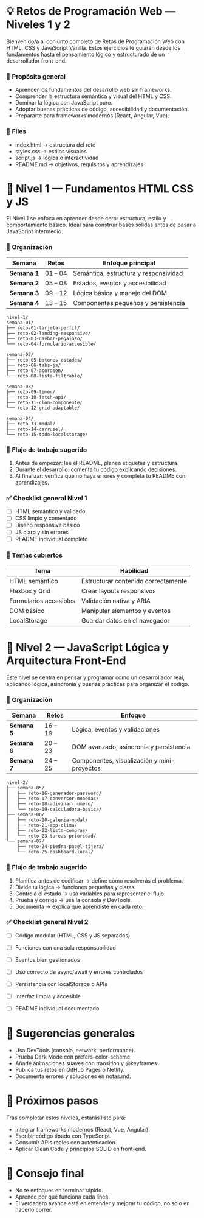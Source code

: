 # 💡 Retos de Programación Web — Niveles 1 y 2

Bienvenido/a al conjunto completo de Retos de Programación Web con HTML, CSS y JavaScript Vanilla.
Estos ejercicios te guiarán desde los fundamentos hasta el pensamiento lógico y estructurado de un desarrollador front-end.

### 🧭 Propósito general

- Aprender los fundamentos del desarrollo web sin frameworks.
- Comprender la estructura semántica y visual del HTML y CSS.
- Dominar la lógica con JavaScript puro.
- Adoptar buenas prácticas de código, accesibilidad y documentación.
- Prepararte para frameworks modernos (React, Angular, Vue).

### 📘 Files

- index.html   → estructura del reto  
- styles.css   → estilos visuales  
- script.js    → lógica o interactividad  
- README.md    → objetivos, requisitos y aprendizajes

# 🥇 Nivel 1 — Fundamentos HTML CSS y JS

El Nivel 1 se enfoca en aprender desde cero: estructura, estilo y comportamiento básico.
Ideal para construir bases sólidas antes de pasar a JavaScript intermedio.

### 📅 Organización

| Semana       | Retos   | Enfoque principal                     |
| ------------ | ------- | ------------------------------------- |
| **Semana 1** | 01 – 04 | Semántica, estructura y responsividad |
| **Semana 2** | 05 – 08 | Estados, eventos y accesibilidad      |
| **Semana 3** | 09 – 12 | Lógica básica y manejo del DOM        |
| **Semana 4** | 13 – 15 | Componentes pequeños y persistencia   |

```text
nivel-1/
semana-01/
├── reto-01-tarjeta-perfil/
├── reto-02-landing-responsive/
├── reto-03-navbar-pegajoso/
└── reto-04-formulario-accesible/

semana-02/
├── reto-05-botones-estados/
├── reto-06-tabs-js/
├── reto-07-acordeon/
└── reto-08-lista-filtrable/

semana-03/
├── reto-09-timer/
├── reto-10-fetch-api/
├── reto-11-clon-componente/
└── reto-12-grid-adaptable/

semana-04/
├── reto-13-modal/
├── reto-14-carrusel/
└── reto-15-todo-localstorage/
```

### 🚦 Flujo de trabajo sugerido

1. Antes de empezar: lee el README, planea etiquetas y estructura.
2. Durante el desarrollo: comenta tu código explicando decisiones.
3. Al finalizar: verifica que no haya errores y completa tu README con aprendizajes.

### ✅ Checklist general Nivel 1

- [ ] HTML semántico y validado
- [ ] CSS limpio y comentado
- [ ] Diseño responsive básico
- [ ] JS claro y sin errores
- [ ] README individual completo

### 📘 Temas cubiertos

| Tema                   | Habilidad                           |
| ---------------------- | ----------------------------------- |
| HTML semántico         | Estructurar contenido correctamente |
| Flexbox y Grid         | Crear layouts responsivos           |
| Formularios accesibles | Validación nativa y ARIA            |
| DOM básico             | Manipular elementos y eventos       |
| LocalStorage           | Guardar datos en el navegador       |


# 🥈 Nivel 2 — JavaScript Lógica y Arquitectura Front-End

Este nivel se centra en pensar y programar como un desarrollador real, aplicando lógica, asincronía y buenas prácticas para organizar el código.

### 📅 Organización

| Semana       | Retos   | Enfoque                                     |
| ------------ | ------- | ------------------------------------------- |
| **Semana 5** | 16 – 19 | Lógica, eventos y validaciones              |
| **Semana 6** | 20 – 23 | DOM avanzado, asincronía y persistencia     |
| **Semana 7** | 24 – 25 | Componentes, visualización y mini-proyectos |

```text
nivel-2/
├── semana-05/
│   ├── reto-16-generador-password/
│   ├── reto-17-conversor-monedas/
│   ├── reto-18-adivinar-numero/
│   └── reto-19-calculadora-basica/
├── semana-06/
│   ├── reto-20-galeria-modal/
│   ├── reto-21-app-clima/
│   ├── reto-22-lista-compras/
│   └── reto-23-tareas-prioridad/
└── semana-07/
    ├── reto-24-piedra-papel-tijera/
    └── reto-25-dashboard-local/
```

### 🚦 Flujo de trabajo sugerido

1. Planifica antes de codificar → define cómo resolverás el problema.
2. Divide tu lógica → funciones pequeñas y claras.
3. Controla el estado → usa variables para representar el flujo.
4. Prueba y corrige → usa la consola y DevTools.
5. Documenta → explica qué aprendiste en cada reto.

### ✅ Checklist general Nivel 2

- [ ] Código modular (HTML, CSS y JS separados)
- [ ] Funciones con una sola responsabilidad
- [ ] Eventos bien gestionados
- [ ] Uso correcto de async/await y errores controlados
- [ ] Persistencia con localStorage o APIs
- [ ] Interfaz limpia y accesible
- [ ] README individual documentado


# 🧠 Sugerencias generales

- Usa DevTools (consola, network, performance).
- Prueba Dark Mode con prefers-color-scheme.
- Añade animaciones suaves con transition y @keyframes.
- Publica tus retos en GitHub Pages o Netlify.
- Documenta errores y soluciones en notas.md.

# 🌱 Próximos pasos

Tras completar estos niveles, estarás listo para:
- Integrar frameworks modernos (React, Vue, Angular).
- Escribir código tipado con TypeScript.
- Consumir APIs reales con autenticación.
- Aplicar Clean Code y principios SOLID en front-end.


# 📘 Consejo final

- No te enfoques en terminar rápido.
- Aprende por qué funciona cada línea.
- El verdadero avance está en entender y mejorar tu código, no solo en hacerlo correr.